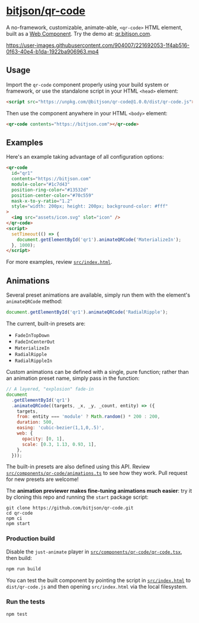 # [bitjson/qr-code](https://qr.bitjson.com/)

A no-framework, customizable, animate-able, `<qr-code>` HTML element, built as a [Web Component](https://developer.mozilla.org/en-US/docs/Web/Web_Components). Try the demo at: [qr.bitjson.com](https://qr.bitjson.com/).

https://user-images.githubusercontent.com/904007/221692053-1f4ab516-0f63-40e4-b1da-1922ba906963.mp4

## Usage

Import the `qr-code` component properly using your build system or framework, or use the standalone script in your HTML `<head>` element:

```html
<script src="https://unpkg.com/@bitjson/qr-code@1.0.0/dist/qr-code.js"></script>
```

Then use the component anywhere in your HTML `<body>` element:

```html
<qr-code contents="https://bitjson.com"></qr-code>
```

## Examples

Here's an example taking advantage of all configuration options:

```html
<qr-code
  id="qr1"
  contents="https://bitjson.com"
  module-color="#1c7d43"
  position-ring-color="#13532d"
  position-center-color="#70c559"
  mask-x-to-y-ratio="1.2"
  style="width: 200px; height: 200px; background-color: #fff"
>
  <img src="assets/icon.svg" slot="icon" />
</qr-code>
<script>
  setTimeout(() => {
    document.getElementById('qr1').animateQRCode('MaterializeIn');
  }, 1000);
</script>
```

For more examples, review [`src/index.html`](src/index.html).

## Animations

Several preset animations are available, simply run them with the element's `animateQRCode` method:

```js
document.getElementById('qr1').animateQRCode('RadialRipple');
```

The current, built-in presets are:

- `FadeInTopDown`
- `FadeInCenterOut`
- `MaterializeIn`
- `RadialRipple`
- `RadialRippleIn`

Custom animations can be defined with a single, pure function; rather than an animation preset name, simply pass in the function:

```js
// A layered, "explosion" fade-in
document
  .getElementById('qr1')
  .animateQRCode((targets, _x, _y, _count, entity) => ({
    targets,
    from: entity === 'module' ? Math.random() * 200 : 200,
    duration: 500,
    easing: 'cubic-bezier(1,1,0,.5)',
    web: {
      opacity: [0, 1],
      scale: [0.3, 1.13, 0.93, 1],
    },
  }));
```

The built-in presets are also defined using this API. Review [`src/components/qr-code/animations.ts`](src/components/qr-code/animations.ts) to see how they work. Pull request for new presets are welcome!

The **animation previewer makes fine-tuning animations much easier**: try it by cloning this repo and running the `start` package script:

```
git clone https://github.com/bitjson/qr-code.git
cd qr-code
npm ci
npm start
```

### Production build

Disable the `just-animate` player in [`src/components/qr-code/qr-code.tsx`](src/components/qr-code/qr-code.tsx), then build:

```bash
npm run build
```

You can test the built component by pointing the script in [`src/index.html`](src/index.html) to `dist/qr-code.js` and then opening `src/index.html` via the local filesystem.

### Run the tests

```bash
npm test
```
